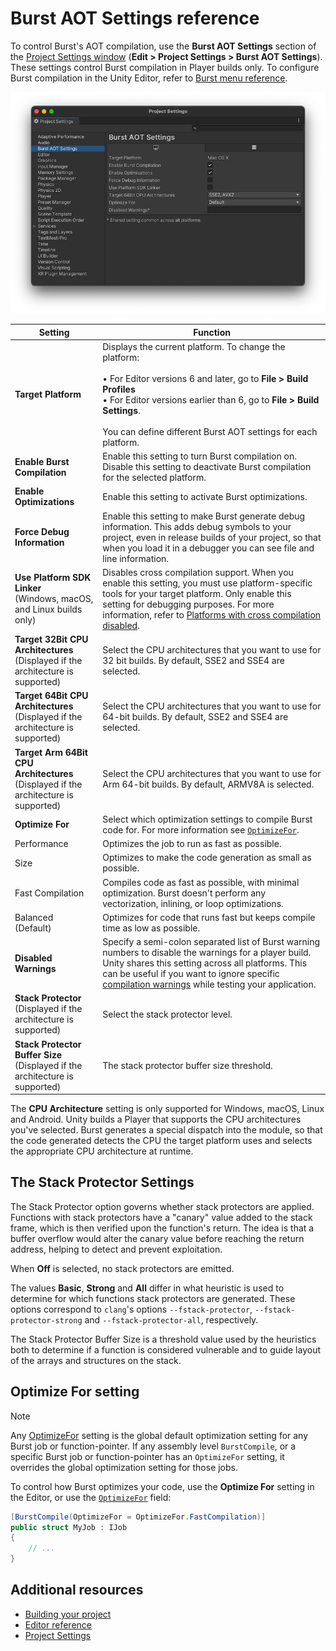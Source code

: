 # Burst AOT Settings reference

To control Burst's AOT compilation, use the **Burst AOT Settings** section of the [Project Settings window](xref:um-comp-manager-group) (**Edit &gt; Project Settings &gt; Burst AOT Settings**). These settings control Burst compilation in Player builds only. To configure Burst compilation in the Unity Editor, refer to [Burst menu reference](editor-burst-menu.md).

![Burst AOT Settings](images/burst_aot_settings.png)

|**Setting**|**Function**|
|---|---|
|**Target Platform**| Displays the current platform. To change the platform:<br/><br/>&#8226; For Editor versions 6 and later, go to **File &gt; Build Profiles**<br/>&#8226; For Editor versions earlier than 6, go to **File &gt; Build Settings**.<br/><br/>You can define different Burst AOT settings for each platform.|
|**Enable Burst Compilation**| Enable this setting to turn Burst compilation on. Disable this setting to deactivate Burst compilation for the selected platform.|
|**Enable Optimizations**| Enable this setting to activate Burst optimizations.|
|**Force Debug Information**| Enable this setting to make Burst generate debug information. This adds debug symbols to your project, even in release builds of your project, so that when you load it in a debugger you can see file and line information.|
|**Use Platform SDK Linker**<br/>(Windows, macOS, and Linux builds only)| Disables cross compilation support. When you enable this setting, you must use platform-specific tools for your target platform. Only enable this setting for debugging purposes. For more information, refer to [Platforms with cross compilation disabled](building-projects.md#cross-compilation).|
|**Target 32Bit CPU Architectures**<br/>(Displayed if the architecture is supported)| Select the CPU architectures that you want to use for 32 bit builds. By default, SSE2 and SSE4 are selected.|
|**Target 64Bit CPU Architectures**<br/>(Displayed if the architecture is supported)| Select the CPU architectures that you want to use for 64-bit builds. By default, SSE2 and SSE4 are selected.|
|**Target Arm 64Bit CPU Architectures**<br/>(Displayed if the architecture is supported)| Select the CPU architectures that you want to use for Arm 64-bit builds. By default, ARMV8A is selected.|
|**Optimize For**| Select which optimization settings to compile Burst code for. For more information see [`OptimizeFor`](xref:Unity.Burst.OptimizeFor).|
|Performance|Optimizes the job to run as fast as possible.|
|Size|Optimizes to make the code generation as small as possible.|
|Fast Compilation|Compiles code as fast as possible, with minimal optimization. Burst doesn't perform any  vectorization, inlining, or loop optimizations. |
|Balanced</br>(Default)|Optimizes for code that runs fast but keeps compile time as low as possible.|
|**Disabled Warnings**| Specify a semi-colon separated list of Burst warning numbers to disable the warnings for a player build. Unity shares this setting across all platforms. This can be useful if you want to ignore specific [compilation warnings](compilation-warnings.md) while testing your application. |
|**Stack Protector**<br/>(Displayed if the architecture is supported)| Select the stack protector level. |
|**Stack Protector Buffer Size**<br/>(Displayed if the architecture is supported)| The stack protector buffer size threshold. |

The **CPU Architecture** setting is only supported for Windows, macOS, Linux and Android. Unity builds a Player that supports the CPU architectures you've selected. Burst generates a special dispatch into the module, so that the code generated detects the CPU the target platform uses and selects the appropriate CPU architecture at runtime.

## The Stack Protector Settings

The Stack Protector option governs whether stack protectors are applied. Functions with stack protectors have a "canary" value added to the stack frame, which is then verified upon the function's return. The idea is that a buffer overflow would alter the canary value before reaching the return address, helping to detect and prevent exploitation.

When **Off** is selected, no stack protectors are emitted.  

The values **Basic**, **Strong** and **All** differ in what heuristic is used to determine for which functions stack protectors are generated. These options correspond to `clang`'s options `--fstack-protector`, `--fstack-protector-strong` and `--fstack-protector-all`, respectively. 

The Stack Protector Buffer Size is a threshold value used by the heuristics both to determine if a function is considered vulnerable and to guide layout of the arrays and structures on the stack.

## Optimize For setting

>[!NOTE]
>Any [OptimizeFor](xref:Unity.Burst.OptimizeFor) setting is the global default optimization setting for any Burst job or function-pointer. If any assembly level `BurstCompile`, or a specific Burst job or function-pointer has an `OptimizeFor` setting, it overrides the global optimization setting for those jobs.

To control how Burst optimizes your code, use the **Optimize For** setting in the Editor, or use the [`OptimizeFor`](xref:Unity.Burst.OptimizeFor) field:

```c#
[BurstCompile(OptimizeFor = OptimizeFor.FastCompilation)]
public struct MyJob : IJob
{
    // ...
}
```

## Additional resources

* [Building your project](building-projects.md)
* [Editor reference](editor-reference-overview.md)
* [Project Settings](xref:um-comp-manager-group)
